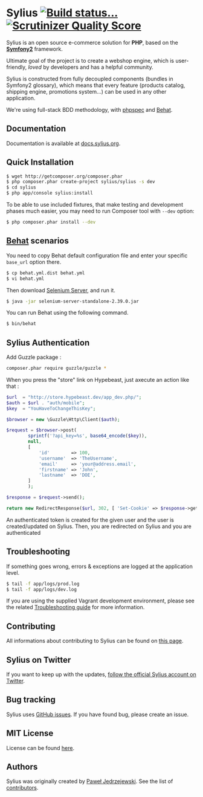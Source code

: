 Sylius [![Build status...](https://secure.travis-ci.org/Sylius/Sylius.png?branch=master)](http://travis-ci.org/Sylius/Sylius) [![Scrutinizer Quality Score](https://scrutinizer-ci.com/g/Sylius/Sylius/badges/quality-score.png?s=f6d89b8aad6e15cab61134e7c0544ee1313f7f31)](https://scrutinizer-ci.com/g/Sylius/Sylius/)
======

Sylius is an open source e-commerce solution for **PHP**, based on the [**Symfony2**](http://symfony.com) framework.

Ultimate goal of the project is to create a webshop engine, which is user-friendly, *loved* by developers and has a helpful community.

Sylius is constructed from fully decoupled components (bundles in Symfony2 glossary), which means that every feature (products catalog, shipping engine, promotions system...) can be used in any other application. 

We're using full-stack BDD methodology, with [phpspec](http://phpspec.net) and [Behat](http://behat.org).

Documentation
-------------

Documentation is available at [docs.sylius.org](http://docs.sylius.org).

Quick Installation
------------------

```bash
$ wget http://getcomposer.org/composer.phar
$ php composer.phar create-project sylius/sylius -s dev
$ cd sylius
$ php app/console sylius:install
```

To be able to use included fixtures, that make testing and development phases much easier, you may need
to run Composer tool with `--dev` option:

```bash
$ php composer.phar install --dev
```

[Behat](http://behat.org) scenarios
-----------------------------------

You need to copy Behat default configuration file and enter your specific ``base_url``
option there.

```bash
$ cp behat.yml.dist behat.yml
$ vi behat.yml
```

Then download [Selenium Server](http://seleniumhq.org/download/), and run it.

```bash
$ java -jar selenium-server-standalone-2.39.0.jar
```

You can run Behat using the following command.

```bash
$ bin/behat
```

Sylius Authentication
---------------------

Add Guzzle package : 

```bash
composer.phar require guzzle/guzzle *
```

When you press the "store" link on Hypebeast, just axecute an action like that :

```php
$url  = "http://store.hypebeast.dev/app_dev.php/";
$auth = $url . "auth/mobile";
$key  = "YouHaveToChangeThisKey";

$browser = new \Guzzle\Http\Client($auth);

$request = $browser->post(
        sprintf('?api_key=%s', base64_encode($key)),
        null,
        [
            'id'        => 100,
            'username'  => 'TheUsername',
            'email'     => 'your@address.email',
            'firstname' => 'John',
            'lastname'  => 'DOE',
        ]
        );

$response = $request->send();

return new RedirectResponse($url, 302, [ 'Set-Cookie' => $response->getSetCookie() ]);
```

An authenticated token is created for the given user and the user is created/updated on Sylius.
Then, you are redirected on Sylius and you are authenticated

Troubleshooting
---------------

If something goes wrong, errors & exceptions are logged at the application level.

```bash
$ tail -f app/logs/prod.log
$ tail -f app/logs/dev.log
```

If you are using the supplied Vagrant development environment, please see the related [Troubleshooting guide](vagrant/README.md#Troubleshooting) for more information.

Contributing
------------

All informations about contributing to Sylius can be found on [this page](http://docs.sylius.org/en/latest/contributing/index.html).

Sylius on Twitter
-----------------

If you want to keep up with the updates, [follow the official Sylius account on Twitter](http://twitter.com/Sylius).

Bug tracking
------------

Sylius uses [GitHub issues](https://github.com/Sylius/Sylius/issues).
If you have found bug, please create an issue.

MIT License
-----------

License can be found [here](https://github.com/Sylius/Sylius/blob/master/LICENSE).

Authors
-------

Sylius was originally created by [Paweł Jędrzejewski](http://pjedrzejewski.com).
See the list of [contributors](https://github.com/Sylius/Sylius/contributors).
